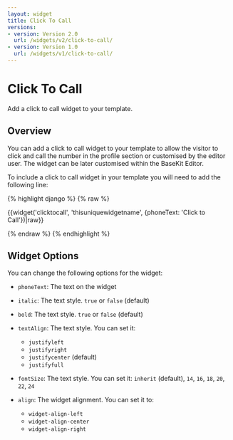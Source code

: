 ```yaml
---
layout: widget
title: Click To Call
versions:
- version: Version 2.0
  url: /widgets/v2/click-to-call/
- version: Version 1.0
  url: /widgets/v1/click-to-call/
---
```


# Click To Call

Add a click to call widget to your template.


## Overview
You can add a click to call widget to your template to allow the visitor to click and call the number in the profile section or customised by the editor user. The widget can be later customised within the BaseKit Editor.

To include a click to call widget in your template you will need to add the following line:

{% highlight django %}
{% raw %}

  {{widget('clicktocall', 'thisuniquewidgetname', {phoneText: 'Click to Call'})|raw}}

{% endraw %}
{% endhighlight %}

## Widget Options
You can change the following options for the widget:

* ```phoneText```: The text on the widget

* ```italic```: The text style. ```true``` or ```false``` (default)

* ```bold```: The text style. ```true``` or ```false``` (default)

* ```textAlign```: The text style. You can set it:

  * ```justifyleft```
  * ```justifyright```
  * ```justifycenter``` (default)
  * ```justifyfull```

* ```fontSize```: The text style. You can set it: 
```inherit``` (default), ```14```, ```16```, ```18```, ```20```, ```22```, ```24```

* ```align```: The widget alignment. You can set it to:

  * ```widget-align-left```
  * ```widget-align-center```
  * ```widget-align-right```
